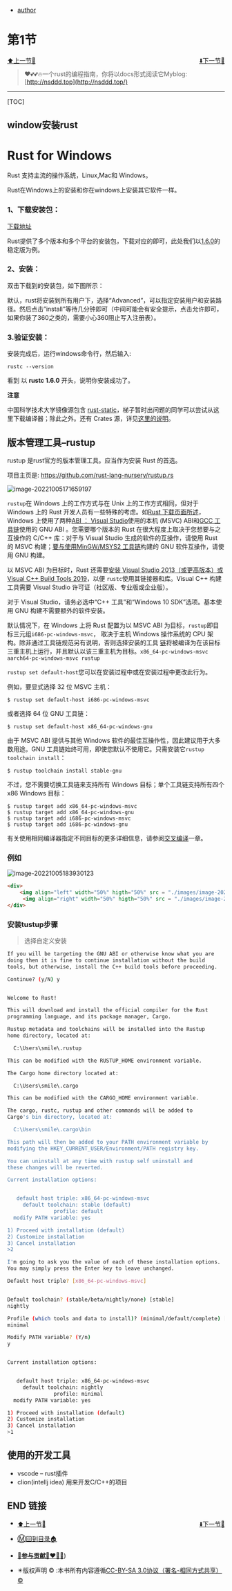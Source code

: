 + [author](https://github.com/3293172751/awesome-rust)

# 第1节

<div><a href = '0.md' style='float:left'>⬆️上一节🔗</a><a href = '2.md' style='float: right'>⬇️下一节🔗</a></div>
<br>

> ❤️💕💕🔥一个rust的编程指南，你将以docs形式阅读它Myblog:[http://nsddd.top](http://nsddd.top/)

---
[TOC]



## window安装rust

# Rust for Windows

Rust 支持主流的操作系统，Linux,Mac和 Windows。

Rust在Windows上的安装和你在windows上安装其它软件一样。

### 1、下载安装包：

[下载地址](https://www.rust-lang.org/zh-CN/other-installers.html)

Rust提供了多个版本和多个平台的安装包，下载对应的即可，此处我们以[1.6.0](https://static.rust-lang.org/dist/rust-1.6.0-x86_64-pc-windows-gnu.msi)的稳定版为例。

### 2、安装：

双击下载到的安装包，如下图所示：



默认，rust将安装到所有用户下，选择“Advanced”，可以指定安装用户和安装路径。然后点击”install”等待几分钟即可（中间可能会有安全提示，点击允许即可，如果你装了360之类的，需要小心360阻止写入注册表）。

### 3.验证安装：

安装完成后，运行windows命令行，然后输入:

```
rustc --version
```



看到 以 **rustc 1.6.0** 开头，说明你安装成功了。

**注意**

中国科学技术大学镜像源包含 [rust-static](http://mirrors.ustc.edu.cn/rust-static/)，梯子暂时出问题的同学可以尝试从这里下载编译器；除此之外。还有 Crates 源，详见[这里的说明](https://servers.ustclug.org/2016/01/mirrors-add-rust-crates/)。



## 版本管理工具–rustup

rustup 是rust官方的版本管理工具。应当作为安装 Rust 的首选。

项目主页是: https://github.com/rust-lang-nursery/rustup.rs

![image-20221005171659197](./images/image-20221005171659197.png)

`rustup`在 Windows 上的工作方式与在 Unix 上的工作方式相同，但对于 Windows 上的 Rust 开发人员有一些特殊的考虑。如[Rust 下载页面所述](https://www.rust-lang.org/tools/install?platform_override=win)，Windows 上使用了两种[ABI ： ](https://en.wikipedia.org/wiki/Application_binary_interface)[Visual Studio](https://visualstudio.microsoft.com/visual-cpp-build-tools/)使用的本机 (MSVC) ABI和[GCC 工具链](https://gcc.gnu.org/)使用的 GNU ABI 。您需要哪个版本的 Rust 在很大程度上取决于您想要与之互操作的 C/C++ 库：对于与 Visual Studio 生成的软件的互操作，请使用 Rust 的 MSVC 构建；[要与使用MinGW/MSYS2 工具链](https://msys2.github.io/)构建的 GNU 软件互操作，请使用 GNU 构建。

以 MSVC ABI 为目标时，Rust 还需要[安装 Visual Studio 2013（或更高版本）或 Visual C++ Build Tools 2019](https://visualstudio.microsoft.com/downloads/)，以便 `rustc`使用其链接器和库。Visual C++ 构建工具需要 Visual Studio 许可证（社区版、专业版或企业版）。

对于 Visual Studio，请务必选中“C++ 工具”和“Windows 10 SDK”选项。基本使用 GNU 构建不需要额外的软件安装。

默认情况下，在 Windows 上将 Rust 配置为以 MSVC ABI 为目标，`rustup`即目标三元组`i686-pc-windows-msvc`， 取决于主机 Windows 操作系统的 CPU 架构。除非通过工具链规范另有说明，否则选择安装的工具 [链](https://rust-lang.github.io/rustup/concepts/toolchains.html#toolchain-specification)将被编译为在该目标三重主机上运行，并且默认以该三重主机为目标。`x86_64-pc-windows-msvc aarch64-pc-windows-msvc rustup`

`rustup set default-host`您可以在安装过程中或在安装过程中更改此行为。

例如，要显式选择 32 位 MSVC 主机：

```console
$ rustup set default-host i686-pc-windows-msvc
```

或者选择 64 位 GNU 工具链：

```console
$ rustup set default-host x86_64-pc-windows-gnu
```

由于 MSVC ABI 提供与其他 Windows 软件的最佳互操作性，因此建议用于大多数用途。GNU 工具链始终可用，即使您默认不使用它。只需安装它`rustup toolchain install`：

```console
$ rustup toolchain install stable-gnu
```

不过，您不需要切换工具链来支持所有 Windows 目标；单个工具链支持所有四个 x86 Windows 目标：

```console
$ rustup target add x86_64-pc-windows-msvc
$ rustup target add x86_64-pc-windows-gnu
$ rustup target add i686-pc-windows-msvc
$ rustup target add i686-pc-windows-gnu
```

有关使用相同编译器指定不同目标的更多详细信息，请参阅[交叉编译](https://rust-lang.github.io/rustup/cross-compilation.html)一章。

### 例如

![image-20221005183930123](./images/image-20221005183930123.png)

```html
<div>
    <img align="left" width="50%" higth="50%" src = "./images/image-20221005171906924.png" alt="原文">
     <img align="right" width="50%" higth="50%" src = "./images/image-20221005171917882.png" alt="译文">
</div>
```













### 安装tustup步骤

> 选择自定义安装

```bash
If you will be targeting the GNU ABI or otherwise know what you are
doing then it is fine to continue installation without the build
tools, but otherwise, install the C++ build tools before proceeding.

Continue? (y/N) y


Welcome to Rust!

This will download and install the official compiler for the Rust
programming language, and its package manager, Cargo.

Rustup metadata and toolchains will be installed into the Rustup
home directory, located at:

  C:\Users\smile\.rustup

This can be modified with the RUSTUP_HOME environment variable.

The Cargo home directory located at:

  C:\Users\smile\.cargo

This can be modified with the CARGO_HOME environment variable.

The cargo, rustc, rustup and other commands will be added to
Cargo's bin directory, located at:

  C:\Users\smile\.cargo\bin

This path will then be added to your PATH environment variable by
modifying the HKEY_CURRENT_USER/Environment/PATH registry key.

You can uninstall at any time with rustup self uninstall and
these changes will be reverted.

Current installation options:


   default host triple: x86_64-pc-windows-msvc
     default toolchain: stable (default)
               profile: default
  modify PATH variable: yes

1) Proceed with installation (default)
2) Customize installation
3) Cancel installation
>2

I'm going to ask you the value of each of these installation options.
You may simply press the Enter key to leave unchanged.

Default host triple? [x86_64-pc-windows-msvc]


Default toolchain? (stable/beta/nightly/none) [stable]
nightly

Profile (which tools and data to install)? (minimal/default/complete) [default]
minimal

Modify PATH variable? (Y/n)
y


Current installation options:


   default host triple: x86_64-pc-windows-msvc
     default toolchain: nightly
               profile: minimal
  modify PATH variable: yes

1) Proceed with installation (default)
2) Customize installation
3) Cancel installation
>1
```



## 使用的开发工具

+ vscode – rust插件
+ clion(intellj idea) 用来开发C/C++的项目



## END 链接
<ul><li><div><a href = '0.md' style='float:left'>⬆️上一节🔗</a><a href = '2.md' style='float: right'>⬇️下一节🔗</a></div></li></ul>

+ [Ⓜ️回到目录🏠](../README.md)

+ [**🫵参与贡献💞❤️‍🔥💖**](https://nsddd.top/archives/contributors))

+ ✴️版权声明 &copy; :本书所有内容遵循[CC-BY-SA 3.0协议（署名-相同方式共享）&copy;](http://zh.wikipedia.org/wiki/Wikipedia:CC-by-sa-3.0协议文本) 

